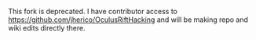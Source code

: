 This fork is deprecated. I have contributor access to https://github.com/jherico/OculusRiftHacking
and will be making repo and wiki edits directly there.
